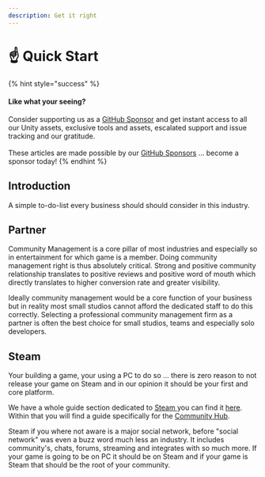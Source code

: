 ```yaml
---
description: Get it right
---
```


# ☝ Quick Start

{% hint style="success" %}
#### Like what your seeing?

Consider supporting us as a [GitHub Sponsor](../../../) and get instant access to all our Unity assets, exclusive tools and assets, escalated support and issue tracking and our gratitude.\
\
These articles are made possible by our [GitHub Sponsors](https://github.com/sponsors/heathen-engineering) ... become a sponsor today!
{% endhint %}

## Introduction

A simple to-do-list every business should should consider in this industry.

## Partner

Community Management is a core pillar of most industries and especially so in entertainment for which game is a member. Doing community management right is thus absolutely critical. Strong and positive community relationship translates to positive reviews and positive word of mouth which directly translates to higher conversion rate and greater visibility.

Ideally community management would be a core function of your business but in reality most small studios cannot afford the dedicated staff to do this correctly. Selecting a professional community management firm as a partner is often the best choice for small studios, teams and especially solo developers.

## Steam

Your building a game, your using a PC to do so ... there is zero reason to not release your game on Steam and in our opinion it should be your first and core platform.

We have a whole guide section dedicated to [Steam ](../steam/)you can find it [here](../steam/). Within that you will find a guide specifically for the [Community Hub](../steam/steam-hub.md).

Steam if you where not aware is a major social network, before "social network" was even a buzz word much less an industry. It includes community's, chats, forums, streaming and integrates with so much more. If your game is going to be on PC it should be on Steam and if your game is Steam that should be the root of your community.
